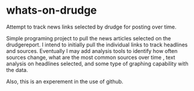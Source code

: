 # whats-on-drudge
Attempt to track news links selected by drudge for posting over time.   

Simple programing project to pull the news articles selected on the drudgereport.  I  intend to initially pull the individual links to track headlines and sources.  Eventually I may add analysis tools to identify how often sources change, what are the most common sources over time , text analysis on headlines selected, and some type of graphing capability with the data.

Also, this is an experement in the use of github.

